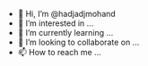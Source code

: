 - 👋 Hi, I’m @hadjadjmohand
- 👀 I’m interested in ...
- 🌱 I’m currently learning ...
- 💞️ I’m looking to collaborate on ...
- 📫 How to reach me ...

<!---
hadjadjmohand/hadjadjmohand is a ✨ special ✨ repository because its `README.md` (this file) appears on your GitHub profile.
You can click the Preview link to take a look at your changes.
--->
